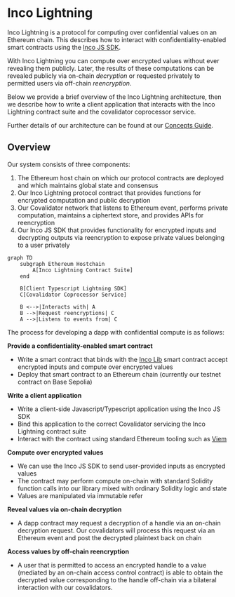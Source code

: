 # Inco Lightning

Inco Lightning is a protocol for computing over confidential values on an Ethereum chain. This describes how to interact with confidentiality-enabled smart contracts using the [Inco JS SDK](https://www.npmjs.com/package/@inco/js).

With Inco Lightning you can compute over encrypted values without ever revealing them publicly. Later, the results of these computations can be revealed publicly via on-chain _decryption_ or requested privately to permitted users via off-chain _reencryption_.

Below we provide a brief overview of the Inco Lightning architecture, then we describe how to write a client application that interacts with the Inco Lightning contract suite and the covalidator coprocessor service.

Further details of our architecture can be found at our [Concepts Guide](https://docs.inco.org/guide/intro).

## Overview

Our system consists of three components:

1. The Ethereum host chain on which our protocol contracts are deployed and which maintains global state and consensus
2. Our Inco Lightning protocol contract that provides functions for encrypted computation and public decryption
3. Our Covalidator network that listens to Ethereum event, performs private computation, maintains a ciphertext store, and provides APIs for reencryption
4. Our Inco JS SDK that provides functionality for encrypted inputs and decrypting outputs via reencryption to expose private values belonging to a user privately

```mermaid
graph TD
    subgraph Ethereum Hostchain
        A[Inco Lightning Contract Suite]
    end

    B[Client Typescript Lightning SDK]
    C[Covalidator Coprocessor Service]

    B <-->|Interacts with| A
    B -->|Request reencryptions| C
    A -->|Listens to events from| C
```
The process for developing a dapp with confidential compute is as follows:

**Provide a confidentiality-enabled smart contract**

- Write a smart contract that binds with the [Inco Lib](../node_modules/@inco/lightning/src/Lib.sol) smart contract accept encrypted inputs and compute over encrypted values
- Deploy that smart contract to an Ethereum chain (currently our testnet contract on Base Sepolia)

**Write a client application**

- Write a client-side Javascript/Typescript application using the Inco JS SDK
- Bind this application to the correct Covalidator servicing the Inco Lightning contract suite
- Interact with the contract using standard Ethereum tooling such as [Viem](https://viem.sh/)

**Compute over encrypted values**

- We can use the Inco JS SDK to send user-provided inputs as encrypted values
- The contract may perform compute on-chain with standard Solidity function calls into our library mixed with ordinary Solidity logic and state
- Values are manipulated via immutable refer

**Reveal values via on-chain decryption**
- A dapp contract may request a decryption of a handle via an on-chain decryption request. Our covalidators will process this request via an Ethereum event and post the decrypted plaintext back on chain

**Access values by off-chain reencryption**
- A user that is permitted to access an encrypted handle to a value (mediated by an on-chain access control contract) is able to obtain the decrypted value corresponding to the handle off-chain via a bilateral interaction with our covalidators.




